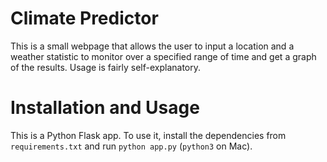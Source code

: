 # Climate Predictor
This is a small webpage that allows the user to input a location and a weather statistic to monitor over a specified range of time and get a graph of the results. Usage is fairly self-explanatory.

# Installation and Usage
This is a Python Flask app. To use it, install the dependencies from ```requirements.txt``` and run ```python app.py``` (```python3``` on Mac).